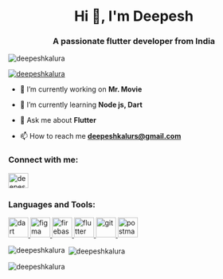 <h1 align="center">Hi 👋, I'm Deepesh</h1>
<h3 align="center">A passionate flutter developer from India</h3>

<p align="left"> <img src="https://komarev.com/ghpvc/?username=deepeshkalura&label=Profile%20views&color=0e75b6&style=flat" alt="deepeshkalura" /> </p>

<p align="left"> <a href="https://github.com/ryo-ma/github-profile-trophy"><img src="https://github-profile-trophy.vercel.app/?username=deepeshkalura" alt="deepeshkalura" /></a> </p>

- 🔭 I’m currently working on **Mr. Movie**

- 🌱 I’m currently learning **Node js, Dart**

- 💬 Ask me about **Flutter**

- 📫 How to reach me **deepeshkalurs@gmail.com**

<h3 align="left">Connect with me:</h3>
<p align="left">
<a href="https://linkedin.com/in/deepesh-kalura-626037232" target="blank"><img align="center" src="https://raw.githubusercontent.com/rahuldkjain/github-profile-readme-generator/master/src/images/icons/Social/linked-in-alt.svg" alt="deepesh-kalura-626037232" height="30" width="40" /></a>
</p>

<h3 align="left">Languages and Tools:</h3>
<p align="left"> <a href="https://dart.dev" target="_blank" rel="noreferrer"> <img src="https://www.vectorlogo.zone/logos/dartlang/dartlang-icon.svg" alt="dart" width="40" height="40"/> </a> <a href="https://www.figma.com/" target="_blank" rel="noreferrer"> <img src="https://www.vectorlogo.zone/logos/figma/figma-icon.svg" alt="figma" width="40" height="40"/> </a> <a href="https://firebase.google.com/" target="_blank" rel="noreferrer"> <img src="https://www.vectorlogo.zone/logos/firebase/firebase-icon.svg" alt="firebase" width="40" height="40"/> </a> <a href="https://flutter.dev" target="_blank" rel="noreferrer"> <img src="https://www.vectorlogo.zone/logos/flutterio/flutterio-icon.svg" alt="flutter" width="40" height="40"/> </a> <a href="https://git-scm.com/" target="_blank" rel="noreferrer"> <img src="https://www.vectorlogo.zone/logos/git-scm/git-scm-icon.svg" alt="git" width="40" height="40"/> </a> <a href="https://postman.com" target="_blank" rel="noreferrer"> <img src="https://www.vectorlogo.zone/logos/getpostman/getpostman-icon.svg" alt="postman" width="40" height="40"/> </a> </p>

<p><img align="left" src="https://github-readme-stats.vercel.app/api/top-langs?username=deepeshkalura&show_icons=true&locale=en&layout=compact" alt="deepeshkalura" /></p>

<p>&nbsp;<img align="center" src="https://github-readme-stats.vercel.app/api?username=deepeshkalura&show_icons=true&locale=en" alt="deepeshkalura" /></p>

<p><img align="center" src="https://github-readme-streak-stats.herokuapp.com/?user=deepeshkalura&" alt="deepeshkalura" /></p>
